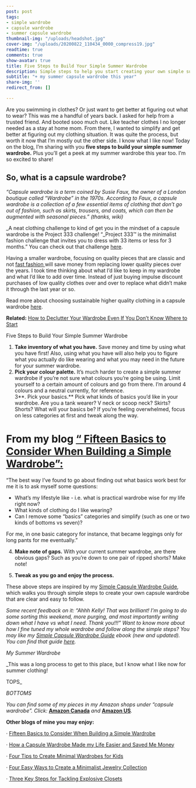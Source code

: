 ```yaml
---
post: post
tags:
- simple wardrobe
- capsule wardrobe
- summer capsule wardrobe
thumbnail-img: "/uploads/headshot.jpg"
cover-img: "/uploads/20200822_110434_0000_compress19.jpg"
readtime: true
comments: true
show-avatar: true
title: Five Steps to Build Your Simple Summer Wardrobe
description: Simple steps to help you start creating your own simple summer wardrobe.
subtitle: "+ my summer capsule wardrobe this year"
share-img: ''
redirect_from: []

---
```

Are you swimming in clothes? Or just want to get better at figuring out what to wear? This was me a handful of years back. I asked for help from a trusted friend. And booted sooo much out. Like teacher clothes I no longer needed as a stay at home mom. From there, I wanted to simplify and get better at figuring out my clothing situation. It was quite the process, but worth it now that I’m mostly out the other side. I know what I like now! Today on the blog, I’m sharing with you **five steps to build your simple summer wardrobe.** Plus you’ll get a peek at my summer wardrobe this year too. I’m so excited to share!

## So, what is a capsule wardrobe?

_“Capsule wardrobe is a term coined by Susie Faux, the owner of a London boutique called “Wardrobe” in the 1970s. According to Faux, a capsule wardrobe is a collection of a few essential items of clothing that don’t go out of fashion, such as skirts, trousers, and coats, which can then be augmented with seasonal pieces.” (thanks, wiki)_

_A neat clothing challenge to kind of get you in the mindset of a capsule wardrobe is the Project 333 challenge! “_Project 333™ is the minimalist fashion challenge that invites you to dress with 33 items or less for 3 months.” You can check out that challenge [here](https://bemorewithless.com/project-333-challenge/).

Having a smaller wardrobe, focusing on quality pieces that are classic and not [fast fashion ](https://www.thegoodtrade.com/features/what-is-fast-fashion)will save money from replacing lower quality pieces over the years. I took time thinking about what I’d like to keep in my wardrobe and what I’d like to add over time. Instead of just buying impulse discount purchases of low quality clothes over and over to replace what didn’t make it through the last year or so.

Read more about choosing sustainable higher quality clothing in a capsule wardrobe [here](http://www.theluxestrategist.com/actually-practical-guide-shopping-high-quality-clothes/).

**Related:** [How to Declutter Your Wardrobe Even If You Don’t Know Where to Start](https://www.simplehomemom.com/2020-08-25-how-to-declutter-your-wardrobe-even-if-you-don-t-know-where-to-start/)

Five Steps to Build Your Simple Summer Wardrobe  
   
 1. **Take inventory of what you have.** Save money and time by using what you have first! Also, using what you have will also help you to figure what you actually do like wearing and what you may need in the future for your summer wardrobe.  
 2. **Pick your colour palette.** It’s much harder to create a simple summer wardrobe if you’re not sure what colours you’re going be using. Limit yourself to a certain amount of colours and go from there. I’m around 4 colours and a neutral currently, for reference.  
 3**. Pick your basics.** Pick what kinds of basics you’d like in your wardrobe. Are you a tank wearer? V neck or scoop neck? Skirts? Shorts? What will your basics be? If you’re feeling overwhelmed, focus on less categories at first and tweak along the way.

# From my blog [“ Fifteen Basics to Consider When Building a Simple Wardrobe”:](https://www.simplehomemom.com/fifteen-basics-to-consider-when-building-a-simple-wardrobe/)

“The best way I’ve found to go about finding out what basics work best for me it is to ask myself some questions:

* What’s my lifestyle like - i.e. what is practical wardrobe wise for my life right now?
* What kinds of clothing do I like wearing?
* Can I remove some “basics” categories and simplify (such as one or two kinds of bottoms vs seven)?

For me, in one basic category for instance, that became leggings only for long pants for me eventually.”

  
 4. **Make note of gaps.** With your current summer wardrobe, are there obvious gaps? Such as you’re down to one pair of ripped shorts? Make note!

  
 5. **Tweak as you go and enjoy the process.**  
   
 These above steps are inspired by my [Simple Capsule Wardrobe Guide](https://www.simplehomemom.com/simple-capsule-wardrobe-guide/), which walks you through simple steps to create your own capsule wardrobe that are clear and easy to follow.

_Some recent feedback on it: “Ahhh Kelly! That was brilliant! I’m going to do some sorting this weekend, more purging, and most importantly writing down what I have vs what I need. Thank you!!!” Want to know more about how I fine tuned my whole wardrobe and follow along the simple steps? You may like my_ [_Simple Capsule Wardrobe Guide_](https://www.simplehomemom.com/simple-capsule-wardrobe-guide/) _ebook (new and updated). You can find that guide_ [_here_](https://www.simplehomemom.com/simple-capsule-wardrobe-guide/)_._

_My Summer Wardrobe_

_This was a long process to get to this place, but I know what I like now for summer clothing!  
   
 TOPS_

_BOTTOMS_

_You can find some of my pieces in my Amazon shops under “capsule wardrobe”. Click:_ [**Amazon Canada**](http://www.amazon.ca/shop/simplehomemom) _and_ [**Amazon US**](http://www.amazon.ca/shop/simplehomemom)_._

**Other blogs of mine you may enjoy:**

· [Fifteen Basics to Consider When Building a Simple Wardrobe](https://www.simplehomemom.com/2020-11-11-fifteen-basics-to-consider-when-building-a-simple-wardrobe/)

· [How a Capsule Wardrobe Made my Life Easier and Saved Me Money](https://www.simplehomemom.com/2020-10-27-how-a-capsule-wardrobe-made-my-life-easier-and-saved-me-money/)

· [Four Tips to Create Minimal Wardrobes for Kids](https://www.simplehomemom.com/how-to-declutter-your-wardrobe-even-if-you-don-t-know-where-to-start/)

· [Four Easy Ways to Create a Minimalist Jewelry Collection](https://www.simplehomemom.com/four-easy-ways-to-create-a-minimalist-jewelry-collection/)

· [Three Key Steps for Tackling Explosive Closets](https://www.simplehomemom.com/three-key-steps-for-tackling-explosive-closets/)